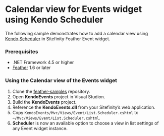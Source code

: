 # Calendar view for Events widget using Kendo Scheduler

The following sample demonstrates how to add a calendar view using [Kendo Scheduler](http://docs.telerik.com/kendo-ui/controls/scheduling/scheduler/overview) in Sitefinity Feather Event widget.

###  Prerequisites
- .NET Framework 4.5 or higher
- [Feather](https://github.com/Sitefinity/feather/wiki/Getting-Started) 1.6 or later

### Using the Calendar view of the Events widget
1. Clone the [feather-samples](https://github.com/Sitefinity/feather-samples) repository.
1. Open **KendoEvents** project in Visual Studion.
1. Build the **KendoEvents** project. 
1. Reference the **KendoEvents.dll** from your Sitefinity’s web application.
1. Copy `KendoEvents/Mvc/Views/Event/List.Scheduler.cshtml` to `~/Mvc/Views/Event/List.Scheduler.cshtml`.
1. **Scheduler** is now an available option to choose a view in list settings of any Event widget instance.